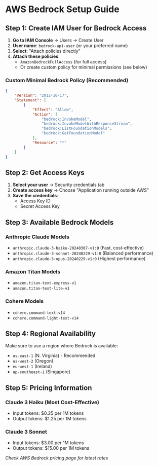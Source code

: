 # AWS Bedrock Setup Guide

## Step 1: Create IAM User for Bedrock Access

1. **Go to IAM Console** → Users → Create User
2. **User name**: `bedrock-api-user` (or your preferred name)
3. **Select**: "Attach policies directly"
4. **Attach these policies**:
   - `AmazonBedrockFullAccess` (for full access)
   - Or create custom policy for minimal permissions (see below)

### Custom Minimal Bedrock Policy (Recommended)

```json
{
    "Version": "2012-10-17",
    "Statement": [
        {
            "Effect": "Allow",
            "Action": [
                "bedrock:InvokeModel",
                "bedrock:InvokeModelWithResponseStream",
                "bedrock:ListFoundationModels",
                "bedrock:GetFoundationModel"
            ],
            "Resource": "*"
        }
    ]
}
```

## Step 2: Get Access Keys

1. **Select your user** → Security credentials tab
2. **Create access key** → Choose "Application running outside AWS"
3. **Save the credentials**:
   - Access Key ID
   - Secret Access Key

## Step 3: Available Bedrock Models

### Anthropic Claude Models
- `anthropic.claude-3-haiku-20240307-v1:0` (Fast, cost-effective)
- `anthropic.claude-3-sonnet-20240229-v1:0` (Balanced performance)
- `anthropic.claude-3-opus-20240229-v1:0` (Highest performance)

### Amazon Titan Models
- `amazon.titan-text-express-v1`
- `amazon.titan-text-lite-v1`

### Cohere Models
- `cohere.command-text-v14`
- `cohere.command-light-text-v14`

## Step 4: Regional Availability

Make sure to use a region where Bedrock is available:
- `us-east-1` (N. Virginia) - Recommended
- `us-west-2` (Oregon)
- `eu-west-1` (Ireland)
- `ap-southeast-1` (Singapore)

## Step 5: Pricing Information

### Claude 3 Haiku (Most Cost-Effective)
- Input tokens: $0.25 per 1M tokens
- Output tokens: $1.25 per 1M tokens

### Claude 3 Sonnet
- Input tokens: $3.00 per 1M tokens  
- Output tokens: $15.00 per 1M tokens

*Check AWS Bedrock pricing page for latest rates* 